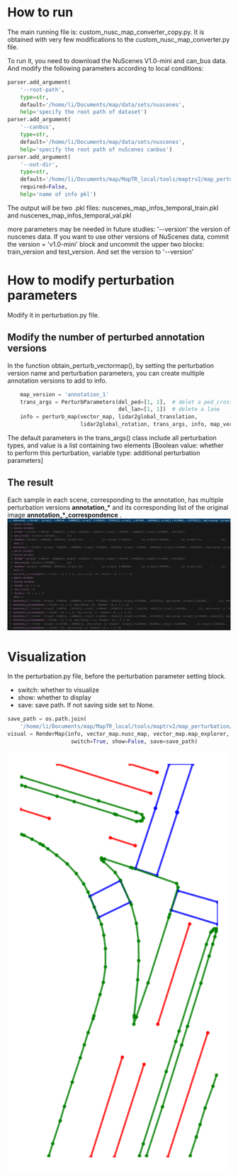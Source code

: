 # How to run
The main running file is: custom_nusc_map_converter_copy.py. It is obtained with very few modifications to the custom_nusc_map_converter.py file.

To run it, you need to download the NuScenes V1.0-mini and can_bus data. And modify the following parameters according to local conditions:
```python
parser.add_argument(
    '--root-path',
    type=str,
    default='/home/li/Documents/map/data/sets/nuscenes',
    help='specify the root path of dataset')
parser.add_argument(
    '--canbus',
    type=str,
    default='/home/li/Documents/map/data/sets/nuscenes',
    help='specify the root path of nuScenes canbus')
parser.add_argument(
    '--out-dir',
    type=str,
    default='/home/li/Documents/map/MapTR_local/tools/maptrv2/map_perturbation/output',
    required=False,
    help='name of info pkl')
```

The output will be two .pkl files: nuscenes_map_infos_temporal_train.pkl and nuscenes_map_infos_temporal_val.pkl

more parameters may be needed in future studies:
'--version' the version of nuscenes data. If you want to use other versions of NuScenes data, commit the version = 'v1.0-mini' block and uncommit the upper two blocks: train_version and test_version. And set the version to '--version'


# How to modify perturbation parameters
Modify it in perturbation.py file.

## Modify the number of perturbed annotation versions
In the function obtain_perturb_vectormap(), by setting the perturbation version name and perturbation parameters, you can create multiple annotation versions to add to info.
```python
    map_version = 'annotation_1'
    trans_args = PerturbParameters(del_ped=[1, 1],  # delet a ped_crossing
                                   del_lan=[1, 1])  # delete a lane
    info = perturb_map(vector_map, lidar2global_translation,
                       lidar2global_rotation, trans_args, info, map_version, visual)
```
The default parameters in the trans_args() class include all perturbation types, and value is a list containing two elements [Boolean value: whether to perform this perturbation, variable type: additional perturbation parameters]

## The result
Each sample in each scene, corresponding to the annotation, has multiple perturbation versions **annotation_\*** and its corresponding list of the original image **annotation_*_correspondence** .
![](./pics/perturbation_results.png)

# Visualization
In the perturbation.py file, before the perturbation parameter setting block.

- switch: whether to visualize
- show: whether to display
- save: save path. If not saving side set to None.

```python
save_path = os.path.join(
    '/home/li/Documents/map/MapTR_local/tools/maptrv2/map_perturbation/visual', info['scene_token'], info['token'])
visual = RenderMap(info, vector_map.nusc_map, vector_map.map_explorer,
                    switch=True, show=False, save=save_path)
```
![](./pics/annotation.png)
